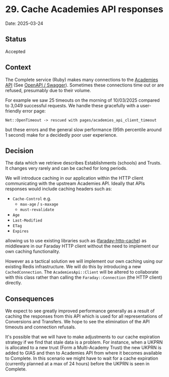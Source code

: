 # 29. Cache Academies API responses

Date: 2025-03-24

## Status

Accepted

## Context

The Complete service (Ruby) makes many connections to the [Academies API][] (See
[OpenAPI / Swagger][]). Sometimes these connections time out or are refused, presumably
due to their volume.

For example we saw 25 timeouts on the morning of 10/03/2025 compared to 3,049
successful requests. We handle these gracefully with a user-friendly error page:

`Net::OpenTimeout -> rescued with pages/academies_api_client_timeout`

but these errors and the general slow performance (95th percentile around 1
second) make for a decidedly poor user experience.

## Decision

The data which we retrieve describes Establishments (schools) and Trusts. It
changes very rarely and can be cached for long periods.

We will introduce caching in our application within the HTTP client
communicating with the upstream Academies API. Ideally that APIs responses would
include caching headers such as:

- `Cache-Control` e.g.
  - `max-age` / `s-maxage`
  - `must-revalidate`
- `Age`
- `Last-Modified`
- `ETag`
- `Expires`

allowing us to use existing libraries such as ([faraday-http-cache][]) as
middleware in our Faraday HTTP client without the need to implement our own
caching functionality.

However as a tactical solution we will implement our own caching using our
existing Redis infrastructure. We will do this by introducing a new
`CachedConnection`. The `AcademiesApi::Client` will be altered to collaborate
with this class rather than calling the `Faraday::Connection` (the HTTP client)
directly.

## Consequences

We expect to see greatly improved performance generally as a result of caching
the responses from this API which is used for all representations of Conversions
and Transfers. We hope to see the elimination of the API timeouts and connection
refusals.

It's possible that we will have to make adjustments to our cache expiration
strategy if we find that stale data is a problem. For instance, when a UKPRN is
allocated to a new trust (Form a Multi-Academy Trust) the new UKPRN is added to
GIAS and then to Academies API from where it becomes available to Complete. In
this scenario we might have to wait for a cache expiration (currently planned at
a max of 24 hours) before the UKPRN is seen in Complete.

[Academies API]: https://github.com/DFE-Digital/academies-api
[OpenAPI / Swagger]:
  https://api.academies.education.gov.uk/swagger/index.html?urls.primaryName=V4
[MDN info on response headers]:
  https://developer.mozilla.org/en-US/docs/Web/HTTP/Reference/Headers
[faraday-http-cache]: https://github.com/sourcelevel/faraday-http-cache
